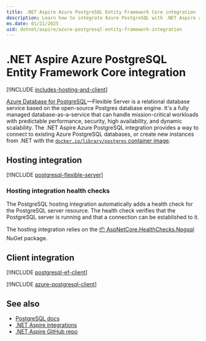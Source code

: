 ```yaml
---
title: .NET Aspire Azure PostgreSQL Entity Framework Core integration
description: Learn how to integrate Azure PostgreSQL with .NET Aspire applications, using both hosting and client integrations.
ms.date: 01/21/2025
uid: dotnet/aspire/azure-postgresql-entity-framework-integration
---
```


# .NET Aspire Azure PostgreSQL Entity Framework Core integration

[!INCLUDE [includes-hosting-and-client](../includes/includes-hosting-and-client.md)]

[Azure Database for PostgreSQL](/azure/postgresql/)—Flexible Server is a relational database service based on the open-source Postgres database engine. It's a fully managed database-as-a-service that can handle mission-critical workloads with predictable performance, security, high availability, and dynamic scalability. The .NET Aspire Azure PostgreSQL integration provides a way to connect to existing Azure PostgreSQL databases, or create new instances from .NET with the [`docker.io/library/postgres` container image](https://hub.docker.com/_/postgres).

## Hosting integration

[!INCLUDE [postgresql-flexible-server](includes/postgresql-flexible-server.md)]

### Hosting integration health checks

The PostgreSQL hosting integration automatically adds a health check for the PostgreSQL server resource. The health check verifies that the PostgreSQL server is running and that a connection can be established to it.

The hosting integration relies on the [📦 AspNetCore.HealthChecks.Npgsql](https://www.nuget.org/packages/AspNetCore.HealthChecks.Npgsql) NuGet package.

## Client integration

[!INCLUDE [postgresql-ef-client](includes/postgresql-ef-client.md)]

[!INCLUDE [azure-postgresql-client](includes/azure-postgresql-client.md)]

## See also

- [PostgreSQL docs](https://www.npgsql.org/doc/api/Npgsql.html)
- [.NET Aspire integrations](../fundamentals/integrations-overview.md)
- [.NET Aspire GitHub repo](https://github.com/dotnet/aspire)
